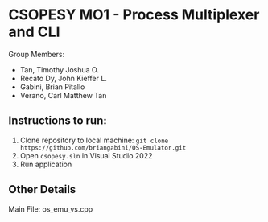 # CSOPESY MO1 - Process Multiplexer and CLI

Group Members:
- Tan, Timothy Joshua O.
- Recato Dy, John Kieffer L.
- Gabini, Brian Pitallo
- Verano, Carl Matthew Tan

## Instructions to run:

 1. Clone repository to local machine: ```git clone https://github.com/briangabini/OS-Emulator.git```
 2. Open ```csopesy.sln``` in Visual Studio 2022
 3. Run application

## Other Details
Main File: os_emu_vs.cpp
